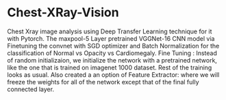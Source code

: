 # Chest-XRay-Vision

Chest Xray image analysis using Deep Transfer Learning technique for it with Pytorch.
The maxpool-5 Layer pretrained VGGNet-16 CNN model via Finetuning the convnet with SGD optimizer and Batch Normalization for the classification of Normal vs Opacity vs Cardiomegaly. 
Fine Tuning : Instead of random initializaion, we initialize the network with a pretrained network, like the one that is trained on imagenet 1000 dataset. Rest of the training looks as usual.
Also created a an option of Feature Extractor: where we will freeze the weights for all of the network except that of the final fully connected layer.
